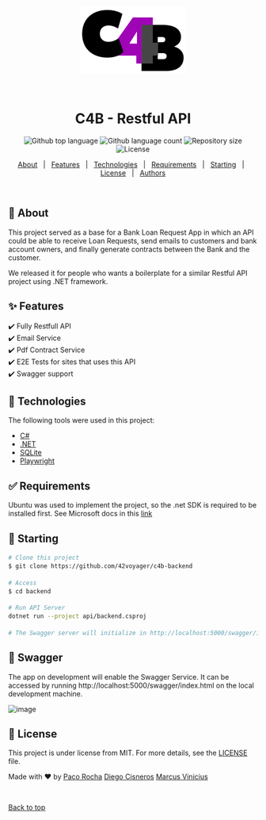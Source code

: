 <div align="center" id="top"> 
  <img src="./assets/logo_c4b.png" alt="Backend" />

  &#xa0;

  <!-- <a href="https://backend.netlify.app">Demo</a> -->
</div>

<h1 align="center"> C4B - Restful API</h1>

<p align="center">
  <img alt="Github top language" src="https://img.shields.io/github/languages/top/42voyager/c4b-backend?color=56BEB8">

  <img alt="Github language count" src="https://img.shields.io/github/languages/count/42voyager/c4b-backend?color=56BEB8">

  <img alt="Repository size" src="https://img.shields.io/github/repo-size/42voyager/c4b-backend?color=56BEB8">

  <img alt="License" src="https://img.shields.io/github/license/42voyager/c4b-backend?color=56BEB8">
</p>

<!-- Status -->

<!-- <h4 align="center"> 
	🚧  Backend 🚀 Under construction...  🚧
</h4> 

<hr> -->

<p align="center">
  <a href="#dart-about">About</a> &#xa0; | &#xa0; 
  <a href="#sparkles-features">Features</a> &#xa0; | &#xa0;
  <a href="#rocket-technologies">Technologies</a> &#xa0; | &#xa0;
  <a href="#white_check_mark-requirements">Requirements</a> &#xa0; | &#xa0;
  <a href="#checkered_flag-starting">Starting</a> &#xa0; | &#xa0;
  <a href="#memo-license">License</a> &#xa0; | &#xa0;
  <a href="https://github.com/42voyager" target="_blank">Authors</a>
</p>

<br>

## :dart: About ##

This project served as a base for a Bank Loan Request App in which an API could be able to receive Loan Requests, send emails to customers and bank account owners, and finally generate contracts between the Bank and the customer.

We released it for people who wants a boilerplate for a similar Restful API project using .NET framework.

## :sparkles: Features ##

:heavy_check_mark: Fully Restfull API \
:heavy_check_mark: Email Service \
:heavy_check_mark: Pdf Contract Service \
:heavy_check_mark: E2E Tests for sites that uses this API \
:heavy_check_mark: Swagger support 

## :rocket: Technologies ##

The following tools were used in this project:

- [C#](https://docs.microsoft.com/en-us/dotnet/csharp/)
- [.NET](https://dotnet.microsoft.com/en-us/)
- [SQLite](https://www.sqlite.org/index.html)
- [Playwright](https://playwright.dev/https://reactnative.dev/)

## :white_check_mark: Requirements ##
Ubuntu was used to implement the project, so the .net SDK is required to be installed first. See Microsoft docs in this [link](https://docs.microsoft.com/en-us/dotnet/core/install/linux-ubuntu)

## :checkered_flag: Starting ##


```bash
# Clone this project
$ git clone https://github.com/42voyager/c4b-backend

# Access
$ cd backend

# Run API Server
dotnet run --project api/backend.csproj

# The Swagger server will initialize in http://localhost:5000/swagger/index.html
```

## :eyes: Swagger ##

The app on development will enable the Swagger Service. It can be accessed by running http://localhost:5000/swagger/index.html on the local development machine.

![image](https://user-images.githubusercontent.com/24798804/156201712-80e84990-16ba-46ff-b90e-f91229503eae.png)

## :memo: License ##

This project is under license from MIT. For more details, see the [LICENSE](LICENSE.md) file.

Made with :heart: by <a href="https://github.com/pacorocha" target="_blank">Paco Rocha</a>
<a href="https://github.com/diegocl02" target="_blank">Diego Cisneros</a> <a href="https://github.com/MarcusVinix" target="_blank">Marcus Vinicius</a>

&#xa0;

<a href="#top">Back to top</a>
